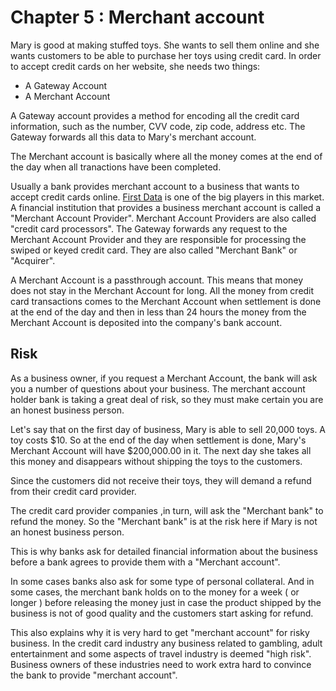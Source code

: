 # Chapter 5 : Merchant account

Mary is good at making stuffed toys. She wants to sell them online and she wants customers to be able to purchase her toys using credit card. In order to accept credit cards on her website, she needs two things:

* A Gateway Account
* A Merchant Account

A Gateway account provides a method for encoding all the credit card information, such as the number, CVV code, zip code, address etc. The Gateway forwards all this data to Mary's merchant account.

The Merchant account is basically where all the money comes at the end of the day when all tranactions have been completed.

Usually a bank provides merchant account to a business that wants to accept credit cards online. [First Data](http://www.firstdata.com/en_us/home.html) is one of the big players in this market. A financial institution that provides a business merchant account is called a "Merchant Account Provider". Merchant Account Providers are also called "credit card processors". The Gateway forwards any request to the Merchant Account Provider and they are responsible for processing the swiped or keyed credit card. They are also called "Merchant Bank" or "Acquirer".

A Merchant Account is a passthrough account. This means that money does not stay in the Merchant Account for long. All the money from credit card transactions comes to the Merchant Account when settlement is done at the end of the day and then in less than 24 hours the money from the Merchant Account is deposited into the company's bank account.

## Risk

As a business owner, if you request a Merchant Account, the bank will ask you a number of questions about your business. The merchant account holder bank is taking a great deal of risk, so they must make certain you are an honest business person.

Let's say that on the first day of business, Mary is able to sell 20,000 toys. A toy costs $10. So at the end of the day when settlement is done, Mary's Merchant Account will have $200,000.00 in it. The next day she takes all this money and disappears without shipping the toys to the customers.

Since the customers did not receive their toys, they will demand a refund from their credit card provider. 

The credit card provider companies ,in turn, will ask the "Merchant bank" to refund the money. So the "Merchant bank" is at the risk here if Mary is not an honest business person.

This is why banks ask for detailed financial information about the business before a bank agrees to provide them with a "Merchant account".

In some cases banks also ask for some type of personal collateral. And in some cases, the merchant bank holds on to the money for a week ( or longer ) before releasing the money  just in case the product shipped by the business is not of good quality and the customers start asking for refund.

This also explains why it is very hard to get "merchant account" for risky business. In the credit card industry any business related to gambling, adult entertainment and some aspects of travel industry is deemed "high risk". Business owners of these industries need to work extra hard to convince the bank to provide "merchant account".
